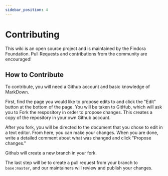 ```yaml
---
sidebar_position: 4
---
```


# Contributing

This wiki is an open source project and is maintained by the Findora Foundation. Pull Requests and contributions from the community are encouraged!

## How to Contribute

To contribute, you will need a Github account and basic knowledge of MarkDown. 

First, find the page you would like to propose edits to and click the "Edit" button at the bottom of the page. You will be taken to GitHub, which will ask you to Fork the respository in order to propose changes. This creates a copy of the repository in your own Github account.

After you fork, you will be directed to the document that you chose to edit in a text editor. From here, you can make your changes. When you are done, write a detailed comment about what was changed and click "Propose changes."

Github will create a new branch in your fork.

The last step will be to create a pull request from your branch to `base:master`, and our maintainers will review and publish your changes.

